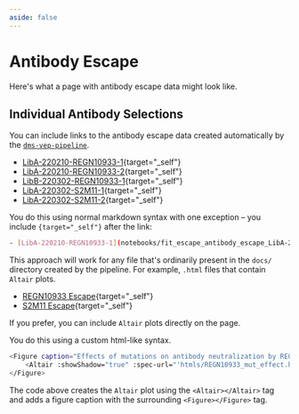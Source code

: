 ```yaml
---
aside: false
---
```


# Antibody Escape

Here's what a page with antibody escape data might look like.

## Individual Antibody Selections

You can include links to the antibody escape data created automatically by the [`dms-vep-pipeline`](https://github.com/dms-vep/dms-vep-pipeline-3).

- [LibA-220210-REGN10933-1](notebooks/fit_escape_antibody_escape_LibA-220210-REGN10933-1.html){target="_self"}
- [LibA-220210-REGN10933-2](notebooks/fit_escape_antibody_escape_LibA-220210-REGN10933-2.html){target="_self"}
- [LibB-220302-REGN10933-1](notebooks/fit_escape_antibody_escape_LibB-220302-REGN10933-1.html){target="_self"}
- [LibA-220302-S2M11-1](notebooks/fit_escape_antibody_escape_LibA-220302-S2M11-1.html){target="_self"}
- [LibA-220302-S2M11-2](notebooks/fit_escape_antibody_escape_LibA-220302-S2M11-2.html){target="_self"}

You do this using normal markdown syntax with one exception – you include `{target="_self"}` after the link:

```bash
- [LibA-220210-REGN10933-1](notebooks/fit_escape_antibody_escape_LibA-220210-REGN10933-1.html){target="_self"}
```

This approach will work for any file that's ordinarily present in the `docs/` directory created by the pipeline. For example, `.html` files that contain `Altair` plots.

- [REGN10933 Escape](htmls/REGN10933_mut_effect.html){target="_self"}
- [S2M11 Escape](htmls/S2M11_mut_effect.html){target="_self"}

If you prefer, you can include `Altair` plots directly on the page.

<Figure caption="Effects of mutations on antibody neutralization by REGN10933">
    <Altair :showShadow="true" :spec-url="'htmls/REGN10933_mut_effect.html'"></Altair>
</Figure>

You do this using a custom html-like syntax.

```bash
<Figure caption="Effects of mutations on antibody neutralization by REGN10933">
    <Altair :showShadow="true" :spec-url="'htmls/REGN10933_mut_effect.html'"></Altair>
</Figure>
```

The code above creates the `Altair` plot using the `<Altair></Altair>` tag and adds a figure caption with the surrounding `<Figure></Figure>` tag.
